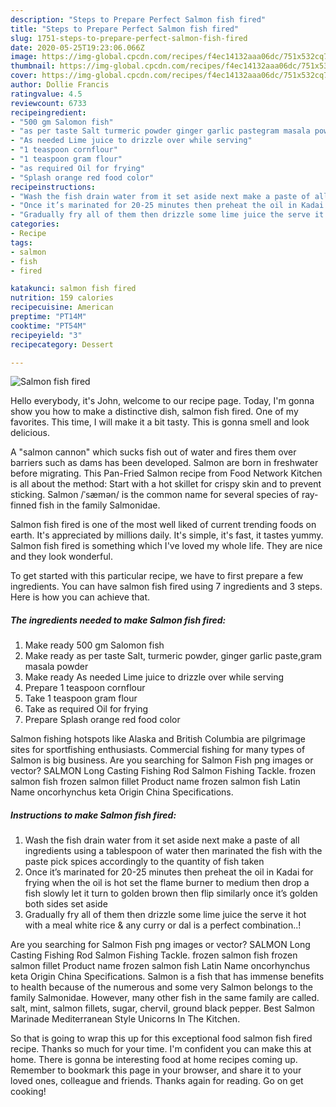 ```yaml
---
description: "Steps to Prepare Perfect Salmon fish fired"
title: "Steps to Prepare Perfect Salmon fish fired"
slug: 1751-steps-to-prepare-perfect-salmon-fish-fired
date: 2020-05-25T19:23:06.066Z
image: https://img-global.cpcdn.com/recipes/f4ec14132aaa06dc/751x532cq70/salmon-fish-fired-recipe-main-photo.jpg
thumbnail: https://img-global.cpcdn.com/recipes/f4ec14132aaa06dc/751x532cq70/salmon-fish-fired-recipe-main-photo.jpg
cover: https://img-global.cpcdn.com/recipes/f4ec14132aaa06dc/751x532cq70/salmon-fish-fired-recipe-main-photo.jpg
author: Dollie Francis
ratingvalue: 4.5
reviewcount: 6733
recipeingredient:
- "500 gm Salomon fish"
- "as per taste Salt turmeric powder ginger garlic pastegram masala powder"
- "As needed Lime juice to drizzle over while serving"
- "1 teaspoon cornflour"
- "1 teaspoon gram flour"
- "as required Oil for frying"
- "Splash orange red food color"
recipeinstructions:
- "Wash the fish drain water from it set aside next make a paste of all ingredients using a tablespoon of water then marinated the fish with the paste pick spices accordingly to the quantity of fish taken"
- "Once it’s marinated for 20-25 minutes then preheat the oil in Kadai for frying when the oil is hot set the flame burner to medium then drop a fish slowly let it turn to golden brown then flip similarly once it’s golden both sides set aside"
- "Gradually fry all of them then drizzle some lime juice the serve it hot with a meal white rice &amp; any curry or dal is a perfect combination..!"
categories:
- Recipe
tags:
- salmon
- fish
- fired

katakunci: salmon fish fired 
nutrition: 159 calories
recipecuisine: American
preptime: "PT14M"
cooktime: "PT54M"
recipeyield: "3"
recipecategory: Dessert

---
```



![Salmon fish fired](https://img-global.cpcdn.com/recipes/f4ec14132aaa06dc/751x532cq70/salmon-fish-fired-recipe-main-photo.jpg)

Hello everybody, it's John, welcome to our recipe page. Today, I'm gonna show you how to make a distinctive dish, salmon fish fired. One of my favorites. This time, I will make it a bit tasty. This is gonna smell and look delicious.

A &#34;salmon cannon&#34; which sucks fish out of water and fires them over barriers such as dams has been developed. Salmon are born in freshwater before migrating. This Pan-Fried Salmon recipe from Food Network Kitchen is all about the method: Start with a hot skillet for crispy skin and to prevent sticking. Salmon /ˈsæmən/ is the common name for several species of ray-finned fish in the family Salmonidae.

Salmon fish fired is one of the most well liked of current trending foods on earth. It's appreciated by millions daily. It's simple, it's fast, it tastes yummy. Salmon fish fired is something which I've loved my whole life. They are nice and they look wonderful.


To get started with this particular recipe, we have to first prepare a few ingredients. You can have salmon fish fired using 7 ingredients and 3 steps. Here is how you can achieve that.

<!--inarticleads1-->

##### The ingredients needed to make Salmon fish fired:

1. Make ready 500 gm Salomon fish
1. Make ready as per taste Salt, turmeric powder, ginger garlic paste,gram masala powder
1. Make ready As needed Lime juice to drizzle over while serving
1. Prepare 1 teaspoon cornflour
1. Take 1 teaspoon gram flour
1. Take as required Oil for frying
1. Prepare Splash orange red food color


Salmon fishing hotspots like Alaska and British Columbia are pilgrimage sites for sportfishing enthusiasts. Commercial fishing for many types of Salmon is big business. Are you searching for Salmon Fish png images or vector? SALMON Long Casting Fishing Rod Salmon Fishing Tackle. frozen salmon fish frozen salmon fillet Product name frozen salmon fish Latin Name oncorhynchus keta Origin China Specifications. 

<!--inarticleads2-->

##### Instructions to make Salmon fish fired:

1. Wash the fish drain water from it set aside next make a paste of all ingredients using a tablespoon of water then marinated the fish with the paste pick spices accordingly to the quantity of fish taken
1. Once it’s marinated for 20-25 minutes then preheat the oil in Kadai for frying when the oil is hot set the flame burner to medium then drop a fish slowly let it turn to golden brown then flip similarly once it’s golden both sides set aside
1. Gradually fry all of them then drizzle some lime juice the serve it hot with a meal white rice &amp; any curry or dal is a perfect combination..!


Are you searching for Salmon Fish png images or vector? SALMON Long Casting Fishing Rod Salmon Fishing Tackle. frozen salmon fish frozen salmon fillet Product name frozen salmon fish Latin Name oncorhynchus keta Origin China Specifications. Salmon is a fish that has immense benefits to health because of the numerous and some very Salmon belongs to the family Salmonidae. However, many other fish in the same family are called. salt, mint, salmon fillets, sugar, chervil, ground black pepper. Best Salmon Marinade Mediterranean Style Unicorns In The Kitchen. 

So that is going to wrap this up for this exceptional food salmon fish fired recipe. Thanks so much for your time. I'm confident you can make this at home. There is gonna be interesting food at home recipes coming up. Remember to bookmark this page in your browser, and share it to your loved ones, colleague and friends. Thanks again for reading. Go on get cooking!
